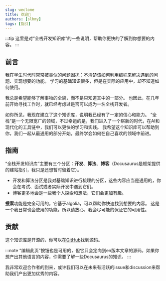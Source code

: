 ```yaml
---
slug: weclome
title: 欢迎👋
authors: [slhmy]
tags: [指引]
---
```


:::tip
这里是对“全栈开发知识库”的一些说明，帮助你更快的了解到你想要的内容。
:::

## 前言

我在学生时代时常常被类似的问题困扰：不清楚该如何利用编程来解决遇到的问题、实现想要的功能。
学习的基础知识很多，但是在实际的应用中，却不知道如何使用。

我总是希望能够了解事物的全貌，而不是只知道其中的一部分。
也因此，在几年前开始寻找工作时，就已经考虑过是否可以成为一名全栈开发者。

如你所见，我现在建立了这个知识库，说明我已经有了一定的信心和能力。
“全栈”是一个无限宽广的领域，不过幸运的是，我们进入了一个崭新的时代，在AI和现代化的工具链中，我们可以更快的学习和实践。
我希望这个知识库可以帮助到你，我们一起从最通用的部分开始，最终学会如何在自己喜欢的领域中前进。

## 指南

“全栈开发知识库”主要有三个分区：**开发**、**算法**、**博客**（Docusaurus是框架提供的建站指引，我只是还想暂时留着它）。

- 开发和算法分区是我对基础知识进行梳理的分区，这些内容应当是通用的，你会在考试、面试或者实际开发中遇到它们。
- 博客更多地会是一些我个人探索和想法，它们会更加有趣。

**搜索**功能是完全可用的，它基于algolia，可以帮助你快速找到想要的内容。
这是一个我日常也会使用的功能，所以请放心，我会尽可能的保证它的可用性。

## 贡献

这个知识库是开源的，你可以在[GitHub](https://github.com/slhmy/full-stack-docusaurus)找到源码。

:::note
“编辑此页”按钮也是可用的，但它只会定向到en版本文章的源码，如果你想产出其他语言的内容，你需要了解一些Docusaurus的知识。
:::

我非常欢迎合作者的到来，或许我们可以在未来有活跃的issue和discussion来帮助我们产出更加优秀的内容。
